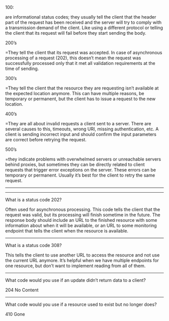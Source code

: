 100: 

are informational status codes; they usually tell the client that the header part of the request has been received and the server will try to comply with a transmission demand of the client. Like using a different protocol or telling the client that its request will fail before they start sending the body.

200’s

 =They tell the client that its request was accepted. In case of asynchronous processing of a request (202), this doesn’t mean the request was successfully processed only that it met all validation requirements at the time of sending.



300’s

 =They tell the client that the resource they are requesting isn’t available at the expected location anymore. This can have multiple reasons, be temporary or permanent, but the client has to issue a request to the new location.



400’s

 =They are all about invalid requests a client sent to a server. There are several causes to this, timeouts, wrong URI, missing authentication, etc. A client is sending incorrect input and should confirm the input parameters are correct before retrying the request.



500’s 

=they indicate problems with overwhelmed servers or unreachable servers behind proxies, but sometimes they can be directly related to client requests that trigger error exceptions on the server. These errors can be temporary or permanent. Usually it’s best for the client to retry the same request.

---------------------------------------------------------
---------------------------------------------------------


What is a status code 202?

 Often used for asynchronous processing. This code tells the client that the request was valid, but its processing will finish sometime in the future. The response body should include an URL to the finished resource with some information about when it will be available, or an URL to some monitoring endpoint that tells the client when the resource is available.

--------------------
 What is a status code 308?

This tells the client to use another URL to access the resource and not use the current URL anymore. It’s helpful when we have multiple endpoints for one resource, but don’t want to implement reading from all of them.

---------------------------
What code would you use if an update didn’t return data to a client?

204 No Content

------------------------------
What code would you use if a resource used to exist but no longer does?

410 Gone